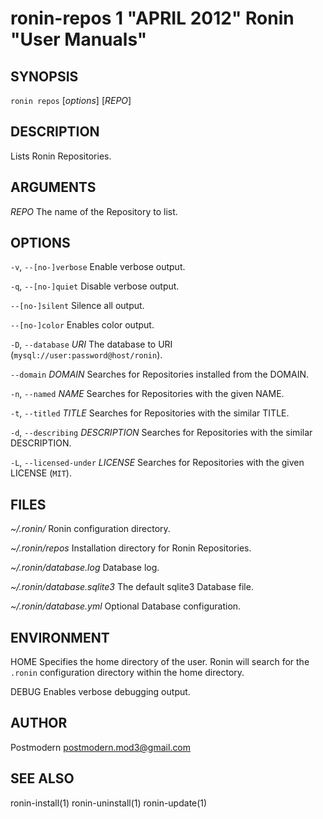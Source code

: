 # ronin-repos 1 "APRIL 2012" Ronin "User Manuals"

## SYNOPSIS

`ronin repos` [*options*] [*REPO*]

## DESCRIPTION

Lists Ronin Repositories.

## ARGUMENTS

*REPO*
  The name of the Repository to list.

## OPTIONS

`-v`, `--[no-]verbose`
  Enable verbose output.

`-q`, `--[no-]quiet`
  Disable verbose output.

`--[no-]silent`
  Silence all output.

`--[no-]color`
  Enables color output.

`-D`, `--database` *URI*
  The database to URI (`mysql://user:password@host/ronin`).

`--domain` *DOMAIN*
  Searches for Repositories installed from the DOMAIN.

`-n`, `--named` *NAME*
  Searches for Repositories with the given NAME.

`-t`, `--titled` *TITLE*
  Searches for Repositories with the similar TITLE.

`-d`, `--describing` *DESCRIPTION*
  Searches for Repositories with the similar DESCRIPTION.

`-L`, `--licensed-under` *LICENSE*
  Searches for Repositories with the given LICENSE (`MIT`).

## FILES

*~/.ronin/*
  Ronin configuration directory.

*~/.ronin/repos*
  Installation directory for Ronin Repositories.

*~/.ronin/database.log*
  Database log.

*~/.ronin/database.sqlite3*
  The default sqlite3 Database file.

*~/.ronin/database.yml*
  Optional Database configuration.

## ENVIRONMENT

HOME
  Specifies the home directory of the user. Ronin will search for the `.ronin`
  configuration directory within the home directory.

DEBUG
  Enables verbose debugging output.

## AUTHOR

Postmodern <postmodern.mod3@gmail.com>

## SEE ALSO

ronin-install(1) ronin-uninstall(1) ronin-update(1)
